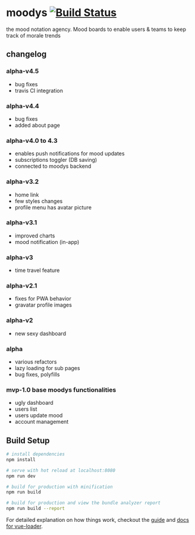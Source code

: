 # moodys [![Build Status](https://travis-ci.org/kairos666/moodys.svg?branch=master)](https://travis-ci.org/kairos666/moodys)
the mood notation agency. Mood boards to enable users & teams to keep track of morale trends

## changelog

### alpha-v4.5
- bug fixes
- travis CI integration

### alpha-v4.4
- bug fixes
- added about page

### alpha-v4.0 to 4.3
- enables push notifications for mood updates
- subscriptions toggler (DB saving)
- connected to moodys backend

### alpha-v3.2
- home link
- few styles changes
- profile menu has avatar picture

### alpha-v3.1
- improved charts
- mood notification (in-app)

### alpha-v3
- time travel feature

### alpha-v2.1
- fixes for PWA behavior
- gravatar profile images

### alpha-v2
- new sexy dashboard

### alpha
- various refactors
- lazy loading for sub pages
- bug fixes, polyfills

### mvp-1.0 base moodys functionalities
- ugly dashboard
- users list
- users update mood
- account management

## Build Setup

``` bash
# install dependencies
npm install

# serve with hot reload at localhost:8080
npm run dev

# build for production with minification
npm run build

# build for production and view the bundle analyzer report
npm run build --report
```

For detailed explanation on how things work, checkout the [guide](http://vuejs-templates.github.io/webpack/) and [docs for vue-loader](http://vuejs.github.io/vue-loader).
